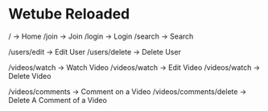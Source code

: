 # Wetube Reloaded

/ -> Home
/join -> Join
/login -> Login
/search -> Search

/users/edit -> Edit User
/users/delete -> Delete User

/videos/watch -> Watch Video
/videos/watch -> Edit Video
/videos/watch -> Delete Video

/videos/comments -> Comment on a Video
/videos/comments/delete -> Delete A Comment of a Video
